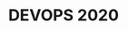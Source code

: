 ---
title: DEVOPS 2020
city: Online
venue: Online
start: 2020-04-21
end: 2020-04-22
website: https://devops2020.com/
cfp: 
scholarships: false
childcare: false
description: Join DEVOPS 2020 Online together with experts around the globe
---